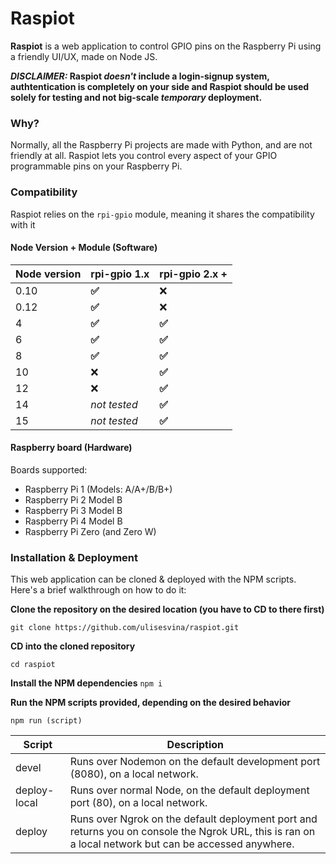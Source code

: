 # Raspiot

**Raspiot** is a web application to control GPIO pins on the Raspberry Pi using a friendly UI/UX, made on Node JS.

***DISCLAIMER:* Raspiot *doesn't* include a login-signup system, authtentication is completely on your side and Raspiot should be used solely for testing and not big-scale *temporary* deployment.**

### Why?

Normally, all the Raspberry Pi projects are made with Python, and are not friendly at all. Raspiot lets you control every aspect of your GPIO programmable pins on your Raspberry Pi.



### Compatibility

Raspiot relies on the `rpi-gpio` module, meaning it shares the compatibility with it

#### Node Version + Module (Software)

| Node version | rpi-gpio 1.x | rpi-gpio 2.x + |
| ------------ | ------------ | -------------- |
| 0.10         | **✅**        | ❌              |
| 0.12         | **✅**        | ❌              |
| 4            | **✅**        | **✅**          |
| 6            | **✅**        | **✅**          |
| 8            | **✅**        | **✅**          |
| 10           | ❌            | **✅**          |
| 12           | ❌            | **✅**          |
| 14           | *not tested* | **✅**          |
| 15           | *not tested* | **✅**          |

#### Raspberry board (Hardware)

Boards supported:

- Raspberry Pi 1 (Models: A/A+/B/B+)
- Raspberry Pi 2 Model B
- Raspberry Pi 3 Model B
- Raspberry Pi 4 Model B
- Raspberry Pi Zero (and Zero W)



### Installation & Deployment

This web application can be cloned & deployed with the NPM scripts. Here's a brief walkthrough on how to do it:

**Clone the repository on the desired location (you have to CD to there first)**

`git clone https://github.com/ulisesvina/raspiot.git`

**CD into the cloned repository**

`cd raspiot`

**Install the NPM dependencies**
`npm i`

**Run the NPM scripts provided, depending on the desired behavior**

`npm run (script)`

| Script       | Description                                                  |
| ------------ | ------------------------------------------------------------ |
| devel        | Runs over Nodemon on the default development port (8080), on a local network. |
| deploy-local | Runs over normal Node, on the default deployment port (80), on a local network. |
| deploy       | Runs over Ngrok on the default deployment port and returns you on console the Ngrok URL, this is ran on a local network but can be accessed anywhere. |
